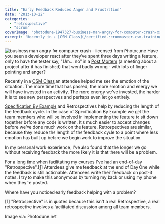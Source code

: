 ```yaml
---
title: "Early Feedback Reduces Anger and Frustration"
date: "2012-10-22"
categories: 
  - "retrospective"
  - "scrum"
coverImage: "photodune-1947327-business-man-angry-for-computer-crash-xs.jpg"
excerpt: 'Recently in a [CSM Class](/certified-scrummaster-csm-training) an attendee helped me see'
---
```


![business man angry for computer crash - licensed from Photodune](src/content/blog/early-feedback-reduces-anger-and-frustration/images/photodune-1947327-business-man-angry-for-computer-crash-xs.jpg) Have you seen a developer react after they've spent three days writing a feature, only to have the tester say, "Um... no" in a [Post Mortem](/blog/agile-retrospectives.html) (a meeting about a project after it has finished) that went badly wrong - with lots of finger pointing and anger?

Recently in a [CSM Class](/certified-scrummaster-csm-training) an attendee helped me see the emotion of the situation. The more time that has passed, the more emotion and energy we will have invested in an activity. The more energy we've invested, the harder it is to see new perspectives and perhaps even let go entirely.

[Specification By Example](https://specificationbyexample.com) and Retrospectives help by reducing the length of the feedback cycle. In the case of Specification By Example we get the team members who will be involved in implementing the feature to sit down together before any code is written. It's much easier to accept changes before we've done much work on the feature. Retrospectives are similar, because they reduce the length of the feedback cycle to a point where less emotion has built up before we begin work to improve the situation.

In my personal work experience, I've also found that the longer we go without receiving feedback the more likely it is that there will be a problem.

For a long time when facilitating my courses I've had an end-of-day "Retrospective".\[[1](#footnotes)\] Attendees give me feedback at the end of Day One while the feedback is still actionable. Attendees write their feedback on post-it notes. I try to make this anonymous by turning my back or using my phone when they're posted.

Where have you noticed early feedback helping with a problem?

\[1\] "Retrospective" is in quotes because this isn't a real Retrospective, a real retrospective involves a facilitated discussion among all team members.

Image via: Photodune.net
